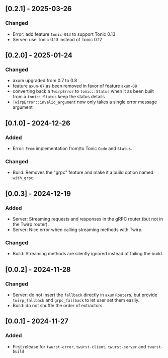## [0.2.1] - 2025-03-26

### Changed
- Error: add feature `tonic-013` to support Tonic 0.13
- Server: use Tonic 0.13 instead of Tonic 0.12

## [0.2.0] - 2025-01-24

### Changed
- axum upgraded from 0.7 to 0.8
- feature `axum-07` as been removed in favor of feature `axum-08`
- converting back a `TwirpError` to `tonic::Status` when it as been built from a `tonic::Status` keep the status details
- `TwirpError::invalid_argument` now only takes a single error message argument

## [0.1.0] - 2024-12-26

### Added
- Error: `From` implementation from/to Tonic `Code` and `Status`.

### Changed
- Build: Removes the "grpc" feature and make it a build option named `with_grpc`.

## [0.0.3] - 2024-12-19

### Added
- Server: Streaming requests and responses in the gRPC router (but not in the Twirp router).
- Server: Nice error when calling streaming methods with Twirp.

### Changed
- Build: Streaming methods are silently ignored instead of failing the build.

## [0.0.2] - 2024-11-28

### Changed
- Server: do not insert the `fallback` directly in `axum` `Router`s,
  but provide `twirp_fallback` and `grpc_fallback` to let user set them easily.
- Build: do not shuffle the order of extractors.

## [0.0.1] - 2024-11-27

### Added
- First release for `twurst-error`, `twurst-client`, `twurst-server` and `twurst-build`
